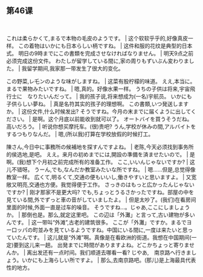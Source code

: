 ## 第46课
 

これは柔らかくて,まるで本物の毛皮のようです。  |  这个软软乎乎的,好像真皮一样。
この着物はいかにも日本らしい柄ですね。  |  这件和服的花纹是典型的日本式。
明日の9時までにこの書類を完成させなければなりません。  |  明天9点之前必须完成这份文件。
わたしが留学している間に,家の周りもずいぶん変わりました。  |  我留学期间,我家那一带发生了很大的变化。


この野菜,レ乇ンのような味がしますね。  |  这菜有股柠檬的味道。
ええ,本当に。まるで果物みたいですね。  |  嗯,真的。好像水果一样。
うちの子供は将来,宇宙飛行士に　なりたいんだって。  |  我的孩子说,将来想成为(一名)宇航员。
いかにも子供らしい夢ね。  |  真是名符其实的孩子的理想啊。
この書類,いつ発送しますか。  |  这份文件,什么时候发出?
そうですね。今月の末までに届くように出してください。  |  是啊。这个月底以前能收到就可以了。
オートバイを買うそうだね。高いだろう。  |  听说你想买摩托车。(很)贵吧?
うん,学校が休みの間,アルバイトをするつもりなんだ。  |  嗯,(所以我)打算在学校放假的时候打工。


陳さん,今日中に事務所の候補地を探すんですよね。  |  老陈,今天必须找到事务所的侯选地,是吧。
ええ。来月の初めまでには,開設の準備を済ませたいので。  |  是啊。(我)想下个月初之前完成所有的准备工作。
ここ,いいんじゃないですか?  |  这儿不错呀。
うーん,でも,なんだか教室みたいな所ですね。  |  嗯……但是,总觉得像教室一样。
広くて,明るくて,交通の便もいいし,働きやすいと思いますよ。  |  又宽敞又明亮,交通也方便。我觉得便于工作。
さっきのはもっと広かったんじゃないですか?  |  刚才那家不是更大吗?
でも,ちょっとうるさかったですね。部屋の中を見ている間,外でずっと車の音がしていましたよ。  |  但是太吵了。(我们)在看房间里面的时候,外面一直是过车的噪音。
そうですね…。じゃあ,ここにしましょうか。  |  那倒也是。那么,就定这里吧。
この辺は「外灘」と言って,古い建物が多いんです。  |  这一带叫“外滩”,古老的建筑很多。
ここが「外灘」ですか。まるでヨー口ッパの町並みを見ているようですね。中国にいる間に,一度は来たいと思っていたんです。  |  这儿就是“外滩”啊。真像是在看欧洲的街道。我想在中国期间(一定)要到这儿来一趟。
出発までに時間がありますよね。どこかちょっと寄りませんか。  |  离出发还有一点时间。我们顺道去哪看一看?
じやあ,　南京路へ行きましょう。いかにも上海らしい所ですよ。  |  那么,去南京路吧。(那儿)是上海最具代表性的地方。